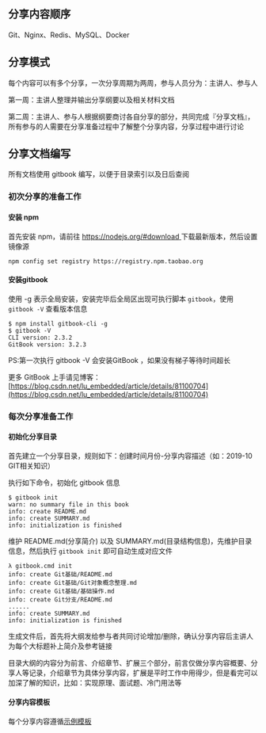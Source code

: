 ## 分享内容顺序

Git、Nginx、Redis、MySQL、Docker

## 分享模式

每个内容可以有多个分享，一次分享周期为两周，参与人员分为：主讲人、参与人

第一周：主讲人整理并输出分享纲要以及相关材料文档

第二周：主讲人、参与人根据纲要商讨各自分享的部分，共同完成『分享文档』，所有参与的人需要在分享准备过程中了解整个分享内容，分享过程中进行讨论

## 分享文档编写

所有文档使用 gitbook 编写，以便于目录索引以及日后查阅

### 初次分享的准备工作

#### 安装 npm

首先安装 npm，请前往 [https://nodejs.org/#download ](https://nodejs.org/#download ) 下载最新版本，然后设置镜像源

```shell
npm config set registry https://registry.npm.taobao.org
```

#### 安装gitbook

使用 -g 表示全局安装，安装完毕后全局区出现可执行脚本 `gitbook`，使用 `gitbook -V` 查看版本信息

```shell
$ npm install gitbook-cli -g
$ gitbook -V
CLI version: 2.3.2
GitBook version: 3.2.3
```

PS:第一次执行 gitbook -V 会安装GitBook ，如果没有梯子等待时间超长

更多 GitBook 上手请见博客：[https://blog.csdn.net/lu_embedded/article/details/81100704](https://blog.csdn.net/lu_embedded/article/details/81100704)

### 每次分享准备工作

#### 初始化分享目录

首先建立一个分享目录，规则如下：创建时间月份-分享内容描述（如：2019-10 GIT相关知识）

执行如下命令，初始化 gitbook 信息

```shell
$ gitbook init
warn: no summary file in this book
info: create README.md
info: create SUMMARY.md
info: initialization is finished
```

维护 README.md(分享简介) 以及 SUMMARY.md(目录结构信息)，先维护目录信息，然后执行 `gitbook init` 即可自动生成对应文件

```shell
λ gitbook.cmd init              
info: create Git基础/README.md    
info: create Git基础/Git对象概念整理.md 
info: create Git基础/基础操作.md      
info: create Git分支/README.md    
......      
info: create SUMMARY.md         
info: initialization is finished
```

生成文件后，首先将大纲发给参与者共同讨论增加/删除，确认分享内容后主讲人为每个大标题补上简介及参考链接

目录大纲的内容分为前言、介绍章节、扩展三个部分，前言仅做分享内容概要、分享人等记录，介绍章节为具体分享内容，扩展是平时工作中用得少，但是看完可以加深了解的知识，比如：实现原理、面试题、冷门用法等


#### 分享内容模板

每个分享内容遵循[示例模板](分享内容模板.md)
